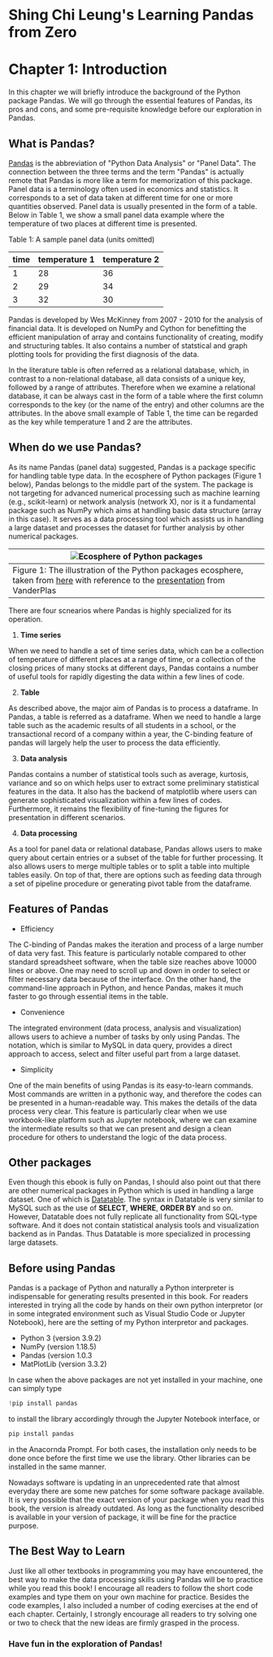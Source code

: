 # Shing Chi Leung's Learning Pandas from Zero 



# Chapter 1: Introduction

In this chapter we will briefly introduce the background of the Python package Pandas. We will go through the essential features of Pandas, its pros and cons, and some pre-requisite knowledge before our exploration in Pandas.



## What is Pandas?

[Pandas](https://pandas.pydata.org/) is the abbreviation of "Python Data Analysis" or "Panel Data". The connection between the three terms and the term "Pandas" is actually remote that Pandas is more like a term for memorization of this package. Panel data is a terminology often used in economics and statistics. It corresponds to a set of data taken at different time for one or more quantities observed. Panel data is usually presented in the form of a table. Below in Table 1, we show a small panel data example where the temperature of two places at different time is presented. 

Table 1: A sample panel data (units omitted)

| time | temperature 1 | temperature 2 |
| ---- | ------------- | ------------- |
|  1   |     28        |       36      |
|  2   |     29        |       34      |
|  3   |     32        |       30      |

Pandas is developed by Wes McKinney from 2007 - 2010 for the analysis of financial data. It is developed on NumPy and Cython for benefitting the efficient manipulation of array and contains functionality of creating, modify and structuring tables. It also
contains a number of statstical and graph plotting tools for providing the first diagnosis of the data. 

In the literature table is often referred as a relational database, which, in contrast to a non-relational database, all data consists of a unique key, followed by a range of attributes. Therefore when we examine a relational database, it can be always cast 
in the form of a table where the first column corresponds to the key (or the name of the entry) and other columns are the attributes. In the above small example of Table 1, the time can be regarded as the key while temperature 1 and 2 are the attributes. 




## When do we use Pandas?

As its name Pandas (panel data) suggested, Pandas is a package specific for handling  table type data. In the ecosphere of Python packages (Figure 1 below), Pandas belongs to the middle part of the system. The package is not targeting for advanced numerical
processing such as machine learning (e.g., scikit-learn) or network analysis (network X), nor is it a fundamental package such as NumPy which aims at handling basic data structure (array in this case). It serves as a data processing tool which assists us in handling a large dataset and processes the dataset for further analysis by other numerical packages. 

| ![Ecosphere of Python packages](https://flink.apache.org/img/blog/2020-08-04-pyflink-pandas/python-scientific-stack.png "Ecosphere of Python packages")|
|-|
| Figure 1: The illustration of the Python packages ecosphere, taken from [here](https://flink.apache.org/2020/08/04/pyflink-pandas-udf-support-flink.html) with reference to the [presentation](https://speakerdeck.com/jakevdp/the-unexpected-effectiveness-of-python-in-science?slide=52) from VanderPlas|

There are four scnearios where Pandas is highly specialized for its operation.

1. **Time series**

When we need to handle a set of time series data, which can be a collection of temperature of different places at a range of time, or a collection of the closing prices of many stocks at different days, Pandas contains a number of useful tools for rapidly digesting the data within a few lines of code. 

2. **Table**

As described above, the major aim of Pandas is to process a dataframe. In Pandas, a table is referred as a dataframe. When we need to handle a large table such as the academic results of all students in a school, or the transactional record of a company within a year, the C-binding feature of pandas will largely help the user to process the data efficiently. 

3. **Data analysis**

Pandas contains a number of statistical tools such as average, kurtosis, variance and so on which helps user to extract some preliminary statistical features in the data. It also has the backend of matplotlib where users can generate sophisticated visualization within a few lines of codes. Furthermore, it remains the flexibility of fine-tuning the figures for presentation in different scenarios. 

4. **Data processing**

As a tool for panel data or relational database, Pandas allows users to make query about certain entries or a subset of the table for further processing. It also allows users to merge multiple tables or to split a table into multiple tables easily. On top of that, there are options such as feeding data through a set of pipeline procedure or generating pivot table from the dataframe.




## Features of Pandas

* Efficiency

The C-binding of Pandas makes the iteration and process of a large number of data very fast. 
This feature is particularly notable compared to other standard spreadsheet software, when the 
table size reaches above 10000 lines or above. One may need to scroll up and down in order to 
select or filter necessary data because of the interface. On the other hand, the command-line
approach in Python, and hence Pandas, makes it much faster to go through essential items in 
the table. 

* Convenience

The integrated environment (data process, analysis and visualization) allows users to achieve 
a number of tasks by only using Pandas. The notation, which is similar to MySQL in data query, 
provides a direct approach to access, select and filter useful part from a large dataset. 

* Simplicity

One of the main benefits of using Pandas is its easy-to-learn commands. Most commands are written 
in a pythonic way, and therefore the codes can be presented in a human-readable way. This makes the 
details of the data process very clear. This feature is particularly clear when we use workbook-like
platform such as Jupyter notebook, where we can examine the intermediate results so that we can 
present and design a clean procedure for others to understand the logic of the data process. 



## Other packages

Even though this ebook is fully on Pandas, I should also point out that there are other numerical packages in Python which is used in handling a large dataset. One of which is [Datatable](https://github.com/h2oai/datatable). The syntax in Datatable is very similar to MySQL such as the use of **SELECT**, **WHERE**, **ORDER BY** and so on. However, Datatable does not fully replicate all functionality from SQL-type software. And it does not contain  statistical analysis tools and visualization backend as in Pandas. Thus Datatable is more specialized in processing large datasets. 




## Before using Pandas

Pandas is a package of Python and naturally a Python interpreter is indispensable for generating results presented in this book. For readers interested in trying all the code by hands on their own python interpretor (or in some integrated environment such as Visual Studio Code or Jupyter Notebook), here are the setting of my Python interpretor and packages.

* Python 3 (version 3.9.2)
* NumPy (version 1.18.5)
* Pandas (version 1.0.3
* MatPlotLib (version 3.3.2)

In case when the above packages are not yet installed in your machine, one can simply type 

```python
!pip install pandas
```

to install the library accordingly through the Jupyter Notebook interface, or 

```python
pip install pandas
```

in the Anacornda Prompt. For both cases, the installation only needs to be done once before the first time we use the library. Other libraries can be installed in the same manner.

Nowadays software is updating in an unprecedented rate that almost everyday there are some new patches for some software package available. It is very possible that the exact version of your package when you read this book, the version is already outdated. As long as the functionality described is available in your version of package, it will be fine for the practice purpose. 



## The Best Way to Learn

Just like all other textbooks in programming you may have encountered, the best way to make the data processing skills using Pandas will be to practice while you read this book! I encourage all readers to follow the short code examples and type them on your own machine for practice. Besides the code examples, I also included a number of coding exercises at the end of each chapter. Certainly, I strongly encourage all readers to try solving one or two to check that the new ideas are firmly grasped in the process. 



### Have fun in the exploration of Pandas!
